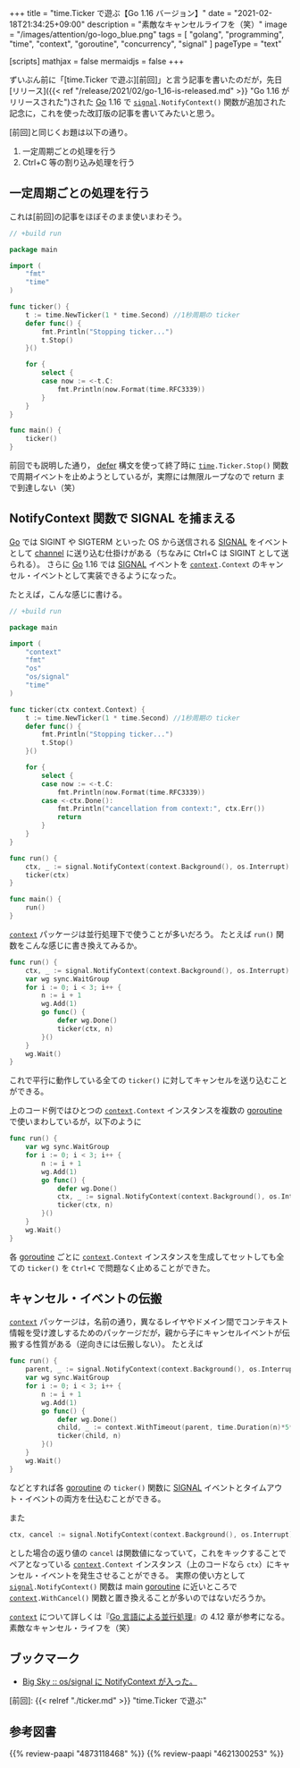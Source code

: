+++
title = "time.Ticker で遊ぶ【Go 1.16 バージョン】"
date =  "2021-02-18T21:34:25+09:00"
description = "素敵なキャンセルライフを（笑）"
image = "/images/attention/go-logo_blue.png"
tags = [ "golang", "programming", "time", "context", "goroutine", "concurrency", "signal" ]
pageType = "text"

[scripts]
  mathjax = false
  mermaidjs = false
+++

ずいぶん前に「[time.Ticker で遊ぶ][前回]」と言う記事を書いたのだが，先日[リリース]({{< ref "/release/2021/02/go-1_16-is-released.md" >}} "Go 1.16 がリリースされた")された [Go] 1.16 で [`signal`]`.NotifyContext()` 関数が追加された記念に，これを使った改訂版の記事を書いてみたいと思う。

[前回]と同じくお題は以下の通り。

1. 一定周期ごとの処理を行う
2. Ctrl+C 等の割り込み処理を行う

## 一定周期ごとの処理を行う

これは[前回]の記事をほぼそのまま使いまわそう。

```go
// +build run

package main

import (
    "fmt"
    "time"
)

func ticker() {
    t := time.NewTicker(1 * time.Second) //1秒周期の ticker
    defer func() {
        fmt.Println("Stopping ticker...")
        t.Stop()
    }()

    for {
        select {
        case now := <-t.C:
            fmt.Println(now.Format(time.RFC3339))
        }
    }
}

func main() {
    ticker()
}
```

前回でも説明した通り， [defer] 構文を使って終了時に [`time`]`.Ticker.Stop()` 関数で周期イベントを止めようとしているが，実際には無限ループなので return まで到達しない（笑）

## NotifyContext 関数で SIGNAL を捕まえる

[Go] では SIGINT や SIGTERM といった OS から送信される [SIGNAL] をイベントとして [channel] に送り込む仕掛けがある（ちなみに Ctrl+C は SIGINT として送られる）。
さらに [Go] 1.16 では  [SIGNAL] イベントを [`context`]`.Context` のキャンセル・イベントとして実装できるようになった。

たとえば，こんな感じに書ける。

```go {hl_lines=[13, "24-26", "31-34", 37]}
// +build run

package main

import (
    "context"
    "fmt"
    "os"
    "os/signal"
    "time"
)

func ticker(ctx context.Context) {
    t := time.NewTicker(1 * time.Second) //1秒周期の ticker
    defer func() {
        fmt.Println("Stopping ticker...")
        t.Stop()
    }()

    for {
        select {
        case now := <-t.C:
            fmt.Println(now.Format(time.RFC3339))
        case <-ctx.Done():
            fmt.Println("cancellation from context:", ctx.Err())
            return
        }
    }
}

func run() {
    ctx, _ := signal.NotifyContext(context.Background(), os.Interrupt)
    ticker(ctx)
}

func main() {
    run()
}
```

[`context`] パッケージは並行処理下で使うことが多いだろう。
たとえば `run()` 関数をこんな感じに書き換えてみるか。

```go
func run() {
    ctx, _ := signal.NotifyContext(context.Background(), os.Interrupt)
    var wg sync.WaitGroup
    for i := 0; i < 3; i++ {
        n := i + 1
        wg.Add(1)
        go func() {
            defer wg.Done()
            ticker(ctx, n)
        }()
    }
    wg.Wait()
}
```

これで平行に動作している全ての `ticker()` に対してキャンセルを送り込むことができる。

上のコード例ではひとつの [`context`]`.Context` インスタンスを複数の [goroutine] で使いまわしているが，以下のように

```go
func run() {
    var wg sync.WaitGroup
    for i := 0; i < 3; i++ {
        n := i + 1
        wg.Add(1)
        go func() {
            defer wg.Done()
            ctx, _ := signal.NotifyContext(context.Background(), os.Interrupt)
            ticker(ctx, n)
        }()
    }
    wg.Wait()
}
```

各 [goroutine] ごとに [`context`]`.Context` インスタンスを生成してセットしても全ての `ticker()` を `Ctrl+C` で問題なく止めることができた。

## キャンセル・イベントの伝搬

[`context`] パッケージは，名前の通り，異なるレイヤやドメイン間でコンテキスト情報を受け渡しするためのパッケージだが，親から子にキャンセルイベントが伝搬する性質がある（逆向きには伝搬しない）。
たとえば

```go
func run() {
    parent, _ := signal.NotifyContext(context.Background(), os.Interrupt)
    var wg sync.WaitGroup
    for i := 0; i < 3; i++ {
        n := i + 1
        wg.Add(1)
        go func() {
            defer wg.Done()
            child, _ := context.WithTimeout(parent, time.Duration(n)*5*time.Second)
            ticker(child, n)
        }()
    }
    wg.Wait()
}
```

などとすれば各  [goroutine] の `ticker()` 関数に [SIGNAL] イベントとタイムアウト・イベントの両方を仕込むことができる。

また

```go
ctx, cancel := signal.NotifyContext(context.Background(), os.Interrupt)
```

とした場合の返り値の `cancel` は関数値になっていて，これをキックすることでペアとなっている [`context`]`.Context` インスタンス（上のコードなら `ctx`）にキャンセル・イベントを発生させることができる。
実際の使い方として [`signal`]`.NotifyContext()` 関数は main [goroutine] に近いところで [`context`]`.WithCancel()` 関数と置き換えることが多いのではないだろうか。

[`context`] について詳しくは『[Go 言語による並行処理](https://www.amazon.co.jp/dp/4873118468?tag=baldandersinf-22&linkCode=ogi&th=1&psc=1)』の 4.12 章が参考になる。
素敵なキャンセル・ライフを（笑）

## ブックマーク

- [Big Sky :: os/signal に NotifyContext が入った。](https://mattn.kaoriya.net/software/lang/go/20200916090416.htm)

[Go]: https://golang.org/ "The Go Programming Language"
[`time`]: http://golang.org/pkg/time/ "time - The Go Programming Language"
[`context`]: https://golang.org/pkg/context/ "context - The Go Programming Language"
[`syscall`]: https://golang.org/pkg/syscall/ "syscall - The Go Programming Language"
[`os`]: https://golang.org/pkg/os/ "os - The Go Programming Language"
[`signal`]: https://golang.org/pkg/os/signal/ "signal - The Go Programming Language"
[channel]: http://golang.org/ref/spec#Channel_types "The Go Programming Language Specification - The Go Programming Language"
[defer]: http://blog.golang.org/defer-panic-and-recover "Defer, Panic, and Recover - The Go Blog"
[goroutine]: http://golang.org/ref/spec#Go_statements "The Go Programming Language Specification - The Go Programming Language"
[SIGNAL]: https://linuxjm.osdn.jp/html/LDP_man-pages/man7/signal.7.html "Man page of SIGNAL"
[前回]: {{< relref "./ticker.md" >}} "time.Ticker で遊ぶ"

## 参考図書

{{% review-paapi "4873118468" %}} <!-- Go言語による並行処理 -->
{{% review-paapi "4621300253" %}} <!-- プログラミング言語Go -->

